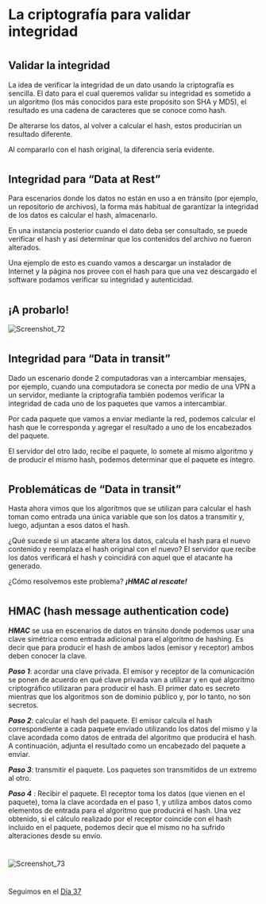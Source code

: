 
# La criptografía para validar integridad


#
## Validar la integridad

La idea de verificar la integridad de un dato usando la criptografía es sencilla. El dato para el cual queremos validar su integridad es sometido
a un algoritmo (los más conocidos para este propósito son SHA y MD5), el resultado es una cadena de caracteres que se conoce como hash.

De alterarse los datos, al volver a calcular el hash, estos producirían un resultado diferente. 

Al compararlo con el hash original, la diferencia sería evidente.


#
## Integridad para “Data at Rest”

Para escenarios donde los datos no están en uso a en tránsito (por ejemplo, un repositorio de archivos), la forma más habitual de garantizar la integridad de los
datos es calcular el hash, almacenarlo. 

En una instancia posterior cuando el dato deba ser consultado, se puede verificar el hash y así determinar que los contenidos del archivo no fueron alterados. 

Una ejemplo de esto es cuando vamos a descargar un instalador de Internet y la página nos provee con el hash para que una vez descargado el software podamos verificar su integridad y autenticidad.


#
## ¡A probarlo!

![Screenshot_72](https://user-images.githubusercontent.com/96561825/173277717-8565e4ea-4968-4b2c-85dd-3c96e8141975.png)


#
## Integridad para “Data in transit”

Dado un escenario donde 2 computadoras van a intercambiar mensajes, por ejemplo, cuando una computadora se conecta por medio de una VPN a un servidor, mediante la criptografía también podemos verificar la integridad de cada uno de los paquetes que vamos a intercambiar.

Por cada paquete que vamos a enviar mediante la red, podemos calcular el hash que le corresponda y agregar el resultado a uno de los encabezados del paquete. 

El servidor del otro lado, recibe el paquete, lo somete al mismo algoritmo y de producir el mismo hash, podemos determinar que el paquete es íntegro.


#
## Problemáticas de “Data in transit”

Hasta ahora vimos que los algoritmos que se utilizan para calcular el hash toman como entrada una única variable que son los datos a transmitir y, luego, adjuntan a esos datos el hash.

¿Qué sucede si un atacante altera los datos, calcula el hash para el nuevo contenido y reemplaza el hash original con el nuevo?
El servidor que recibe los datos verificará el hash y coincidirá con aquel que el atacante ha generado. 

¿Cómo resolvemos este problema?  ***¡HMAC al rescate!***



#
#
## HMAC (hash message authentication code)

***HMAC*** se usa en escenarios de datos en tránsito donde podemos usar una clave simétrica como entrada adicional para el algoritmo de hashing. Es decir que para producir el hash de ambos lados (emisor y receptor) ambos deben conocer la clave.



***Paso 1***: acordar una clave privada.  El emisor y receptor de la comunicación se ponen de acuerdo en qué clave privada van a utilizar y en qué algoritmo criptográfico utilizaran para producir el hash. El primer dato es secreto mientras que los algoritmos son de dominio público y, por lo tanto, no son secretos.

***Paso 2***: calcular el hash del paquete. El emisor calcula el hash correspondiente a cada paquete enviado utilizando los datos del mismo y la clave acordada como
datos de entrada del algoritmo que producirá el hash. A continuación, adjunta el resultado como un encabezado del paquete a enviar.

***Paso 3***: transmitir el paquete. Los paquetes son transmitidos de un extremo al otro.

***Paso 4*** : Recibir el paquete. El receptor toma los datos (que vienen en el paquete), toma la clave acordada en el paso 1, y utiliza ambos datos como elementos de entrada
para el algoritmo que producirá el hash. Una vez obtenido, si el cálculo realizado por el receptor coincide con el hash incluido en el paquete, podemos decir que el mismo no ha sufrido alteraciones desde su envío.

#
#


![Screenshot_73](https://user-images.githubusercontent.com/96561825/173278335-229cc809-d3da-467a-9719-6beffa3e46ac.png)

#
#
#
#
#
Seguimos en el [Día 37](day37.md) 
